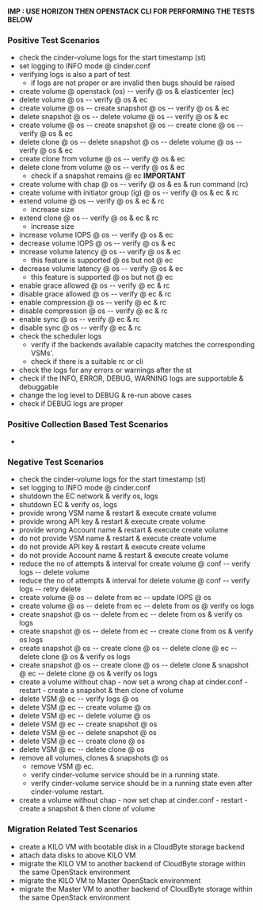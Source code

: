 #### IMP : USE HORIZON THEN OPENSTACK CLI FOR PERFORMING THE TESTS BELOW

### Positive Test Scenarios
- check the cinder-volume logs for the start timestamp (st)
- set logging to INFO mode @ cinder.conf
- verifying logs is also a part of test
  - if logs are not proper or are invalid then bugs should be raised
- create volume @ openstack (os) -- verify @ os & elasticenter (ec)
- delete volume @ os -- verify @ os & ec
- create volume @ os -- create snapshot @ os -- verify @ os & ec
- delete snapshot @ os -- delete volume @ os --  verify @ os & ec
- create volume @ os -- create snapshot @ os -- create clone @ os -- verify @ os & ec
- delete clone @ os -- delete snapshot @ os -- delete volume @ os -- verify @ os & ec
- create clone from volume @ os -- verify @ os & ec
- delete clone from volume @ os -- verify @ os & ec
  - check if a snapshot remains @ ec <b> IMPORTANT </b>
- create volume with chap @ os -- verify @ os & es & run command (rc)
- create volume with initiator group (ig) @ os -- verify @ os & ec & rc
- extend volume @ os -- verify @ os & ec & rc
  - increase size
- extend clone @ os -- verify @ os & ec & rc
  - increase size
- increase volume IOPS @ os -- verify @ os & ec
- decrease volume IOPS @ os -- verify @ os & ec
- increase volume latency @ os -- verify @ os & ec
  - this feature is supported @ os but not @ ec
- decrease volume latency @ os -- verify @ os & ec
  - this feature is supported @ os but not @ ec
- enable grace allowed @ os -- verify @ ec & rc
- disable grace allowed @ os -- verify @ ec & rc
- enable compression @ os -- verify @ ec & rc
- disable compression @ os -- verify @ ec & rc
- enable sync @ os -- verify @ ec & rc
- disable sync @ os -- verify @ ec & rc
- check the scheduler logs 
  - verify if the backends available capacity matches the corresponding VSMs'.
  - check if there is a suitable rc or cli
- check the logs for any errors or warnings after the st
- check if the INFO, ERROR, DEBUG, WARNING logs are supportable & debuggable
- change the log level to DEBUG & re-run above cases
- check if DEBUG logs are proper
  

### Positive Collection Based Test Scenarios
- 

### Negative Test Scenarios
- check the cinder-volume logs for the start timestamp (st)
- set logging to INFO mode @ cinder.conf
- shutdown the EC network & verify os, logs
- shutdown EC & verify os, logs
- provide wrong VSM name & restart & execute create volume
- provide wrong API key & restart & execute create volume
- provide wrong Account name & restart & execute create volume
- do not provide VSM name & restart & execute create volume
- do not provide API key & restart & execute create volume
- do not provide Account name & restart & execute create volume
- reduce the no of attempts & interval for create volume @ conf -- verify logs -- delete volume
- reduce the no of attempts & interval for delete volume @ conf -- verify logs -- retry delete
- create volume @ os -- delete from ec -- update IOPS @ os
- create volume @ os -- delete from ec -- delete from os @ verify os logs
- create snapshot @ os -- delete from ec -- delete from os & verify os logs
- create snapshot @ os -- delete from ec -- create clone from os & verify os logs
- create snapshot @ os -- create clone @ os -- delete clone @ ec -- delete clone @ os & verify os logs
- create snapshot @ os -- create clone @ os -- delete clone & snapshot @ ec -- delete clone @ os & verify os logs
- create a volume without chap - now set a wrong chap at cinder.conf - restart - create a snapshot & then clone of volume
- delete VSM @ ec -- verify logs @ os
- delete VSM @ ec -- create volume @ os
- delete VSM @ ec -- delete volume @ os
- delete VSM @ ec -- create snapshot @ os
- delete VSM @ ec -- delete snapshot @ os
- delete VSM @ ec -- create clone @ os
- delete VSM @ ec -- delete clone @ os
- remove all volumes, clones & snapshots @ os 
  - remove VSM @ ec. 
  - verify cinder-volume service should be in a running state.
  - verify cinder-volume service should be in a running state even after cinder-volume restart.
- create a volume without chap - now set chap at cinder.conf - restart - create a snapshot & then clone of volume

### Migration Related Test Scenarios
- create a KILO VM with bootable disk in a CloudByte storage backend
- attach data disks to above KILO VM
- migrate the KILO VM to another backend of CloudByte storage within the same OpenStack environment
- migrate the KILO VM to Master OpenStack environment
- migrate the Master VM to another backend of CloudByte storage within the same OpenStack environment
